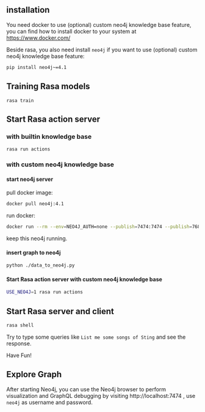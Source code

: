 ## installation

You need docker to use (optional) custom neo4j knowledge base feature, you can find how to install docker to your system at https://www.docker.com/

Beside rasa, you also need install `neo4j` if you want to use (optional) custom neo4j knowledge base feature:

```bash
pip install neo4j~=4.1
```

## Training Rasa models
```shell
rasa train
```

## Start Rasa action server
### with builtin knowledge base
```shell
rasa run actions
```
### with custom neo4j knowledge base
#### start neo4j server
pull docker image:
```bash
docker pull neo4j:4.1
```

run docker:
```bash
docker run --rm --env=NEO4J_AUTH=none --publish=7474:7474 --publish=7687:7687 neo4j:4.1
```

keep this neo4j running.

#### insert graph to neo4j
```bash
python ./data_to_neo4j.py
```

#### Start Rasa action server with custom neo4j knowledge base
```bash
USE_NEO4J=1 rasa run actions
```

## Start Rasa server and client
```bash
rasa shell
```

Try to type some queries like `List me some songs of Sting` and see the response.

Have Fun!


## Explore Graph
After starting Neo4j, you can use the Neo4j browser to perform visualization and GraphQL debugging by visiting http://localhost:7474 , use `neo4j` as username and password.
